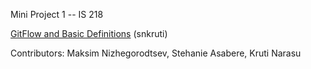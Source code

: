 Mini Project 1 -- IS 218

[GitFlow and Basic Definitions](/section-2.md) (snkruti)

Contributors: Maksim Nizhegorodtsev, Stehanie Asabere, Kruti Narasu
